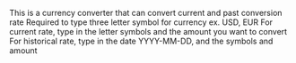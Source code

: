 This is a currency converter that can convert current and past conversion rate
Required to type three letter symbol for currency ex. USD, EUR
For current rate, type in the letter symbols and the amount you want to convert
For historical rate, type in the date YYYY-MM-DD, and the symbols and amount